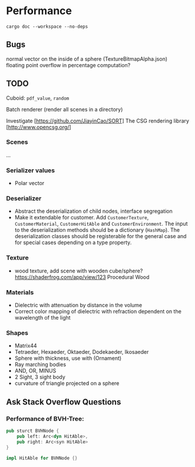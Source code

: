 
# Performance

```lang-none
cargo doc --workspace --no-deps
```

## Bugs

normal vector on the inside of a sphere (TextureBitmapAlpha.json)  
floating point overflow in percentage computation?

## TODO

Cuboid: `pdf_value`, `random`

Batch renderer (render all scenes in a directory)

Investigate [https://github.com/JiayinCao/SORT]
The CSG rendering library [http://www.opencsg.org/]

### Scenes

...

### Serializer values

- Polar vector

### Deserializer

- Abstract the deserialization of child nodes, interface segregation
- Make it extendable for customer. Add `CustomerTexture`, `CustomerMaterial`, `CustomerHitAble` and `CustomerEnvironment`. The input to the deserialization methods should be a dictionary (`HashMap`). The deserialization classes should be registerable for the general case and for special cases depending on a type property.

### Texture

- wood texture, add scene with wooden cube/sphere?
  https://shaderfrog.com/app/view/123 Procedural Wood

### Materials

- Dielectric with attenuation by distance in the volume
- Correct color mapping of dielectric with refraction dependent on the wavelength of the light

### Shapes

- Matrix44
- Tetraeder, Hexaeder, Oktaeder, Dodekaeder, Ikosaeder 
- Sphere with thickness, use with (Ornament)
- Ray marching bodies
- AND, OR, MINUS
- 2 Sight, 3 sight body
- curvature of triangle projected on a sphere

## Ask Stack Overflow Questions

### Performance of BVH-Tree:

```rust
pub sturct BVHNode {
    pub left: Arc<dyn HitAble>,
    pub right: Arc<syn HitAble> 
}

impl HitAble for BVHNode {}
```

